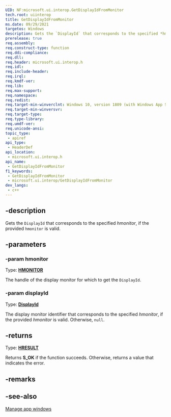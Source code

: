 ```yaml
---
UID: NF:microsoft.ui.interop.GetDisplayIdFromMonitor
tech.root: uiinterop
title: GetDisplayIdFromMonitor
ms.date: 09/29/2021
targetos: Windows
description: Gets the `DisplayId` that corresponds to the specified *hmonitor*, if the provided `hmonitor` is valid.
prerelease: true
req.assembly: 
req.construct-type: function
req.ddi-compliance: 
req.dll: 
req.header: microsoft.ui.interop.h
req.idl: 
req.include-header: 
req.irql: 
req.kmdf-ver: 
req.lib: 
req.max-support: 
req.namespace: 
req.redist: 
req.target-min-winverclnt: Windows 10, version 1809 (with Windows App SDK 1.0 Preview 1 or later)
req.target-min-winversvr: 
req.target-type: 
req.type-library: 
req.umdf-ver: 
req.unicode-ansi: 
topic_type:
 - apiref
api_type:
 - HeaderDef
api_location:
 - microsoft.ui.interop.h
api_name:
 - GetDisplayIdFromMonitor
f1_keywords:
 - GetDisplayIdFromMonitor
 - microsoft.ui.interop/GetDisplayIdFromMonitor
dev_langs:
 - c++
---
```


## -description

Gets the `DisplayId` that corresponds to the specified *hmonitor*, if the provided `hmonitor` is valid.

## -parameters

### -param hmonitor

Type: **[HMONITOR](/windows/win32/winprog/windows-data-types)**

The handle of the display monitor for which to get the `DisplayId`.

### -param displayId

Type: **[DisplayId](/windows/winui/api/microsoft.ui.displayid)**

The display monitor identifier that corresponds to the specified *hmonitor*, if the provided *hmonitor* is valid. Otherwise, `null`.

## -returns

Type: **[HRESULT](/windows/win32/winprog/windows-data-types)**

Returns **S_OK** if the function succeeds. Otherwise, returns a value that indicates the error.

## -remarks

## -see-also

[Manage app windows](/windows/apps/windows-app-sdk/windowing/windowing-overview)